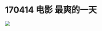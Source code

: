 # 170414 电影 最爽的一天

![](https://img1.doubanio.com/view/movie_poster_cover/lpst/public/p2305462628.webp)
